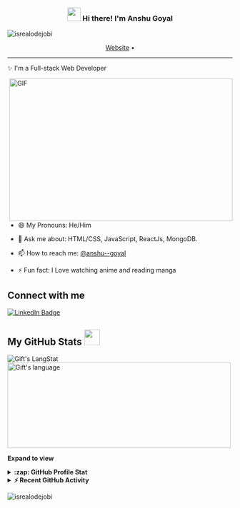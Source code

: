 <!-- Heading -->
<h3 align="center"><img src = "https://raw.githubusercontent.com/MartinHeinz/MartinHeinz/master/wave.gif" width = 30px> Hi there! I'm Anshu Goyal</h3>

<!-- Profile Views -->

<p align="left"> <img src="https://komarev.com/ghpvc/?username=itsinfinity&label=Profile%20views&color=0e75b6&style=flat" alt="isrealodejobi" />
</p>

<p align="center">
  <a href="https://www.anshugoyal.in">Website</a> •
  
</p>

 <!-- About section -->

---
✨ I'm a Full-stack Web Developer
<!--
I love sharing my knowledge with others, and I do that through content creation on my Blog and YouTube channel. I'm a [GitHub Star](https://stars.github.com/profiles/lauragift21/), Media Developer Expert at Cloudinary, an Auth0 Ambassador, and Nuxt.js Ambassador. When I'm not coding, you can find me geeking about photography and exploring different ways of documenting stories using photography.
->

<!-- code gif-->
<img align="right" alt="GIF" src="./code.gif" width="500" height="320" />

- 😄 My Pronouns: He/Him   

- 💬 Ask me about: HTML/CSS, JavaScript, ReactJs, MongoDB.

- 📫 How to reach me: [@anshu--goyal](https://www.linkedin.com/in/anshu--goyal/)

- ⚡ Fun fact: I Love watching anime and reading manga

<!-- About section: END -->


<!-- Conecct section -->

<h2>Connect with me </h3>
    <p>
        <a href="https://www.linkedin.com/in/anshu--goyal/"><img src="https://img.shields.io/badge/-%20AnshuGoyal%20-blue?style=plastic&amp;labelColor=blue&amp;logo=LinkedIn&amp;link=https://linkedin.com/in/anshu--goyal" alt="LinkedIn Badge"></a> 
       

 <!-- Conecct section: END -->
 
  <!-- GitHub section -->

 ##  My GitHub Stats <img src = "https://i.pinimg.com/originals/65/c4/f4/65c4f452571be1261e9c623f7da488ac.gif" width = 35px> 
 
 <div>
   <img align="center" src="https://github-readme-streak-stats.herokuapp.com/?user=itsinfinity" alt="Gift's LangStat" />
  <img align="center" src="https://github-readme-stats.vercel.app/api/top-langs?username=itsinfinity&langs_count=10&show_icons=true&locale=en&layout=compact&theme=light" alt="Gift's language" height="192px"  width="500px"/>
</div>

**Expand to view**

<details>
  <summary><b>:zap: GitHub Profile Stat</b></summary>
  <img src="https://github-readme-stats.anuraghazra1.vercel.app/api?username=itsinfinity&show_icons=true" />
</details>
<details>

  <summary><b>⚡ Recent GitHub Activity</b></summary>
  <br/>
   <a href="https://github.com/itsinfinity/"><img alt="Infinity's Activity Graph" src="https://activity-graph.herokuapp.com/graph?username=itsinfinity&custom_title=infinty's%20Contribution%20Graph&theme=react-dark" /></a>
  <br/>
</details>

<!-- GitHub section: END -->

<!-- Profile Views -->

<p align="left"> <img src="https://komarev.com/ghpvc/?username=itsinfinity&label=Profile%20views&color=0e75b6&style=flat" alt="isrealodejobi" />
</p>

<!-- THE END -->


<!--
**itsinfinity/itsinfinity** is a ✨ _special_ ✨ repository because its `README.md` (this file) appears on your GitHub profile.
Here are some ideas to get you started:
- 🔭 I’m currently working on ...
- 🌱 I’m currently learning ...
- 👯 I’m looking to collaborate on ...
- 🤔 I’m looking for help with ...
- 💬 Ask me about ...
- 📫 How to reach me: ...
- 😄 Pronouns: ...
- ⚡ Fun fact: ...
-->
